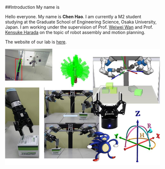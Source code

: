 ##Introduction
My name is 

Hello everyone. My name is **Chen Hao**. I am currently a M2 student studying at the Graduate School of Engineering Science, Osaka University, Japan. I am working under the supervision of Prof. [Weiwei Wan](https://sites.google.com/site/weiweilab/ "Weiwei Wan") and Prof. [Kensuke Harada](http://www.hlab.sys.es.osaka-u.ac.jp/people/harada/ "Kensuke Harada") on the topic of robot assembly and motion planning.

The website of our lab is [here](https://www.roboticmanipulation.org/ "Harada Lab").





![Figure 1](imgs/home.jpg "home")
